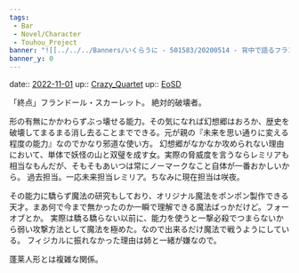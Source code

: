 ```yaml
---
tags:
 - Bar
 - Novel/Character
 - Touhou_Project
banner: "![[../../../Banners/いくらうに - 501583/20200514 - 背中で語るフランドール.jpg]]"
banner_y: 0
---
```


date:: [2022-11-01](Daily_Note/2022-11-01.md)
up:: [Crazy_Quartet](Crazy_Quartet.md)
up:: [EoSD](Embodiment_of_Scarlet_Devil.md)

「終点」フランドール・スカーレット。
絶対的破壊者。

形の有無にかかわらずぶっ壊せる能力。その気になれば幻想郷はおろか、歴史を破壊してまるまる消し去ることまでできる。元が親の『未来を思い通りに変える程度の能力』なのでかなり邪道な使い方。
幻想郷がなかなか攻められない理由において、単体で妖怪の山と双璧を成す女。実際の脅威度を言うならレミリアも相当なもんだが、そもそもあいつは常にノーマークなこと自体が一番おかしいから。
過去担当。一応未来担当レミリア。ちなみに現在担当は咲夜。

その能力に驕らず魔法の研究もしており、オリジナル魔法をポンポン製作できる天才。まあ何で今まで無かったのか一瞬で理解できる魔法ばっかだけど。フォーオブとか。
実際は驕る驕らない以前に、能力を使うと一撃必殺でつまらないから弱い攻撃方法として魔法を極めた。なので出来るだけ魔法で戦うようにしている。
フィジカルに振れなかった理由は姉と一緒が嫌なので。

蓬莱人形とは複雑な関係。
